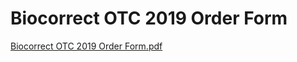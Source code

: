 # Biocorrect OTC 2019 Order Form

[Biocorrect OTC 2019 Order Form.pdf](Biocorrect%20OTC%202019%20Order%20Form%2007815ae0fe0040a09f0eef2924332616/Biocorrect_OTC_2019_Order_Form.pdf)